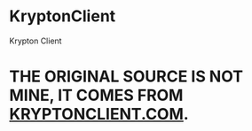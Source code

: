 # KryptonClient
Krypton Client

# THE ORIGINAL SOURCE IS NOT MINE, IT COMES FROM [KRYPTONCLIENT.COM](https://kryptonclient.com).